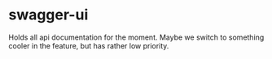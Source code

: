 # swagger-ui

Holds all api documentation for the moment. 
Maybe we switch to something cooler in the feature, but has rather low priority.